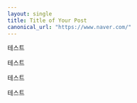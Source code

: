 ```yaml
---
layout: single
title: Title of Your Post
canonical_url: "https://www.naver.com/"
---
```


테스트

테스트

테스트

테스트

